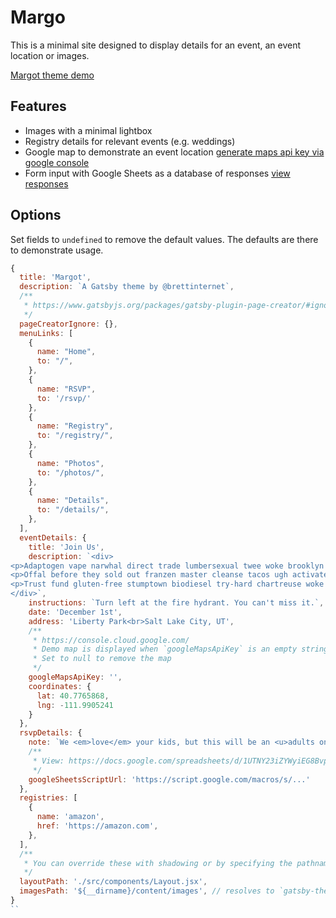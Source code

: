 # Margo

This is a minimal site designed to display details for an event, an event location or images.

[Margot theme demo](https://brettinternet.github.io/gatsby-themes/margot/)

## Features

- Images with a minimal lightbox
- Registry details for relevant events (e.g. weddings)
- Google map to demonstrate an event location [generate maps api key via google console](https://console.cloud.google.com/)
- Form input with Google Sheets as a database of responses [view responses](https://docs.google.com/spreadsheets/d/1UTNY23iZYWyiEG8BvpdChaI1TQvjjt9jXIVO5x-fG1g/edit?usp=sharing)

## Options

Set fields to `undefined` to remove the default values. The defaults are there to demonstrate usage.

```js
{
  title: 'Margot',
  description: `A Gatsby theme by @brettinternet`,
  /**
   * https://www.gatsbyjs.org/packages/gatsby-plugin-page-creator/#ignoring-specific-files
   */
  pageCreatorIgnore: {},
  menuLinks: [
    {
      name: "Home",
      to: "/",
    },
    {
      name: "RSVP",
      to: '/rsvp/'
    },
    {
      name: "Registry",
      to: "/registry/",
    },
    {
      name: "Photos",
      to: "/photos/",
    },
    {
      name: "Details",
      to: "/details/",
    },
  ],
  eventDetails: {
    title: 'Join Us',
    description: `<div>
<p>Adaptogen vape narwhal direct trade lumbersexual twee woke brooklyn polaroid iPhone la croix. Before they sold out hella hashtag enamel pin, keffiyeh coloring book yuccie irony marfa tumeric art party air plant portland. Jianbing helvetica chillwave affogato palo santo. Retro kickstarter iPhone chillwave, forage kombucha church-key lomo celiac cred jianbing chartreuse.</p>
<p>Offal before they sold out franzen master cleanse tacos ugh activated charcoal lyft shoreditch wolf bitters. Disrupt etsy sriracha, post-ironic shabby chic pop-up lyft VHS cliche franzen. Fingerstache listicle knausgaard banh mi, messenger bag mustache cronut vice. Taiyaki pitchfork organic hexagon, health goth echo park freegan.</p>
<p>Trust fund gluten-free stumptown biodiesel try-hard chartreuse woke activated charcoal cold-pressed church-key +1 small batch helvetica occupy. Readymade actually unicorn raw denim shabby chic. Quinoa meh blue bottle thundercats irony pabst flexitarian gentrify asymmetrical letterpress, authentic pinterest austin everyday carry deep v. Microdosing wayfarers keytar truffaut cray kombucha, normcore kickstarter salvia. Slow-carb ramps cloud bread, pop-up lumbersexual scenester humblebrag church-key paleo forage green juice. Craft beer semiotics lumbersexual single-origin coffee mustache. Put a bird on it flannel locavore gentrify selfies snackwave live-edge truffaut freegan hell of brooklyn air plant.</p>
</div>`,
    instructions: `Turn left at the fire hydrant. You can't miss it.`,
    date: 'December 1st',
    address: 'Liberty Park<br>Salt Lake City, UT',
    /**
     * https://console.cloud.google.com/
     * Demo map is displayed when `googleMapsApiKey` is an empty string
     * Set to null to remove the map
     */
    googleMapsApiKey: '',
    coordinates: {
      lat: 40.7765868,
      lng: -111.9905241
    }
  },
  rsvpDetails: {
    note: `We <em>love</em> your kids, but this will be an <u>adults only</u> event. We appreciate your understanding!`,
    /**
     * View: https://docs.google.com/spreadsheets/d/1UTNY23iZYWyiEG8BvpdChaI1TQvjjt9jXIVO5x-fG1g/edit?usp=sharing
     */
    googleSheetsScriptUrl: 'https://script.google.com/macros/s/...'
  },
  registries: [
    {
      name: 'amazon',
      href: 'https://amazon.com',
    },
  ],
  /**
   * You can override these with shadowing or by specifying the pathname here
   */
  layoutPath: './src/components/Layout.jsx',
  imagesPath: '${__dirname}/content/images', // resolves to `gatsby-theme-margot/content/images`
}
``
```
